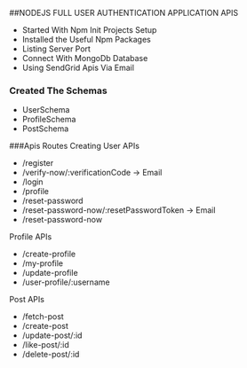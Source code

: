 ##NODEJS FULL USER AUTHENTICATION APPLICATION APIS

- Started With Npm Init Projects Setup
- Installed the Useful Npm Packages
- Listing Server Port
- Connect With MongoDb Database
- Using SendGrid Apis Via Email

### Created The Schemas
- UserSchema
- ProfileSchema
- PostSchema

###Apis Routes Creating
User APIs
- /register
- /verify-now/:verificationCode -> Email
- /login
- /profile
- /reset-password
- /reset-password-now/:resetPasswordToken -> Email
- /reset-password-now

Profile APIs
- /create-profile
- /my-profile
- /update-profile
- /user-profile/:username

Post APIs
- /fetch-post
- /create-post
- /update-post/:id
- /like-post/:id
- /delete-post/:id
